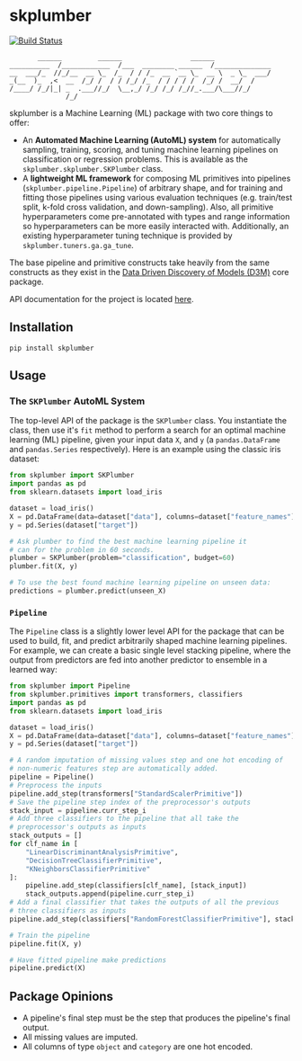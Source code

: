 # skplumber

[![Build Status](https://travis-ci.com/epeters3/skplumber.svg?branch=master)](https://travis-ci.com/github/epeters3/skplumber)

```
       ______         ______                 ______
__________  /____________  /___  ________ ______  /______________
__  ___/_  //_/__  __ \_  /_  / / /_  __ `__ \_  __ \  _ \_  ___/
_(__  )_  ,<  __  /_/ /  / / /_/ /_  / / / / /  /_/ /  __/  /
/____/ /_/|_| _  .___//_/  \__,_/ /_/ /_/ /_//_.___/\___//_/
              /_/
```

skplumber is a Machine Learning (ML) package with two core things to offer:

- An **Automated Machine Learning (AutoML) system** for automatically sampling, training, scoring, and tuning machine learning pipelines on classification or regression problems. This is available as the `skplumber.skplumber.SKPlumber` class.
- A **lightweight ML framework** for composing ML primitives into pipelines (`skplumber.pipeline.Pipeline`) of arbitrary shape, and for training and fitting those pipelines using various evaluation techniques (e.g. train/test split, k-fold cross validation, and down-sampling). Also, all primitive hyperparameters come pre-annotated with types and range information so hyperparameters can be more easily interacted with. Additionally, an existing hyperparameter tuning technique is provided by `skplumber.tuners.ga.ga_tune`.

The base pipeline and primitive constructs take heavily from the same constructs as they exist in the [Data Driven Discovery of Models (D3M)](https://docs.datadrivendiscovery.org/) core package.

API documentation for the project is located [here](https://epeters3.github.io/skplumber/).

## Installation

```shell
pip install skplumber
```

## Usage

### The `SKPlumber` AutoML System

The top-level API of the package is the `SKPlumber` class. You instantiate the class, then use it's `fit` method to perform a search for an optimal machine learning (ML) pipeline, given your input data `X`, and `y` (a `pandas.DataFrame` and `pandas.Series` respectively). Here is an example using the classic iris dataset:

```python
from skplumber import SKPlumber
import pandas as pd
from sklearn.datasets import load_iris

dataset = load_iris()
X = pd.DataFrame(data=dataset["data"], columns=dataset["feature_names"])
y = pd.Series(dataset["target"])

# Ask plumber to find the best machine learning pipeline it
# can for the problem in 60 seconds.
plumber = SKPlumber(problem="classification", budget=60)
plumber.fit(X, y)

# To use the best found machine learning pipeline on unseen data:
predictions = plumber.predict(unseen_X)
```

### `Pipeline`

The `Pipeline` class is a slightly lower level API for the package that can be used to build, fit, and predict arbitrarily shaped machine learning pipelines. For example, we can create a basic single level stacking pipeline, where the output from predictors are fed into another predictor to ensemble in a learned way:

```python
from skplumber import Pipeline
from skplumber.primitives import transformers, classifiers
import pandas as pd
from sklearn.datasets import load_iris

dataset = load_iris()
X = pd.DataFrame(data=dataset["data"], columns=dataset["feature_names"])
y = pd.Series(dataset["target"])

# A random imputation of missing values step and one hot encoding of
# non-numeric features step are automatically added.
pipeline = Pipeline()
# Preprocess the inputs
pipeline.add_step(transformers["StandardScalerPrimitive"])
# Save the pipeline step index of the preprocessor's outputs
stack_input = pipeline.curr_step_i
# Add three classifiers to the pipeline that all take the
# preprocessor's outputs as inputs
stack_outputs = []
for clf_name in [
    "LinearDiscriminantAnalysisPrimitive",
    "DecisionTreeClassifierPrimitive",
    "KNeighborsClassifierPrimitive"
]:
    pipeline.add_step(classifiers[clf_name], [stack_input])
    stack_outputs.append(pipeline.curr_step_i)
# Add a final classifier that takes the outputs of all the previous
# three classifiers as inputs
pipeline.add_step(classifiers["RandomForestClassifierPrimitive"], stack_outputs)

# Train the pipeline
pipeline.fit(X, y)

# Have fitted pipeline make predictions
pipeline.predict(X)
```

## Package Opinions

- A pipeline's final step must be the step that produces the pipeline's final output.
- All missing values are imputed.
- All columns of type `object` and `category` are one hot encoded.
